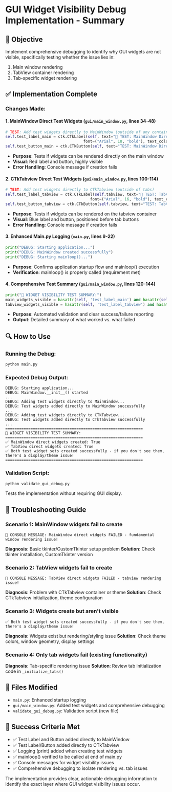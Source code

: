 # GUI Widget Visibility Debug Implementation - Summary

## 🎯 Objective
Implement comprehensive debugging to identify why GUI widgets are not visible, specifically testing whether the issue lies in:
1. Main window rendering
2. TabView container rendering  
3. Tab-specific widget rendering

## ✅ Implementation Complete

### Changes Made:

#### 1. MainWindow Direct Test Widgets (`gui/main_window.py`, lines 34-48)
```python
# TEST: Add test widgets directly to MainWindow (outside of any container)
self.test_label_main = ctk.CTkLabel(self, text="🚨 TEST: MainWindow Direct Widget", 
                                  font=("Arial", 18, "bold"), text_color="red")
self.test_button_main = ctk.CTkButton(self, text="TEST: MainWindow Direct Button", ...)
```
- **Purpose**: Tests if widgets can be rendered directly on the main window
- **Visual**: Red label and button, highly visible
- **Error Handling**: Console message if creation fails

#### 2. CTkTabview Direct Test Widgets (`gui/main_window.py`, lines 100-114)  
```python
# TEST: Add test widgets directly to CTkTabview (outside of tabs)
self.test_label_tabview = ctk.CTkLabel(self.tabview, text="🎯 TEST: TabView Direct Widget", 
                                     font=("Arial", 16, "bold"), text_color="blue")
self.test_button_tabview = ctk.CTkButton(self.tabview, text="TEST: TabView Direct Button", ...)
```
- **Purpose**: Tests if widgets can be rendered on the tabview container
- **Visual**: Blue label and button, positioned before tab buttons
- **Error Handling**: Console message if creation fails

#### 3. Enhanced Main.py Logging (`main.py`, lines 9-22)
```python
print("DEBUG: Starting application...")
print("DEBUG: MainWindow created successfully")  
print("DEBUG: Starting mainloop()...")
```
- **Purpose**: Confirms application startup flow and mainloop() execution
- **Verification**: mainloop() is properly called (requirement met)

#### 4. Comprehensive Test Summary (`gui/main_window.py`, lines 120-144)
```python
print("🧪 WIDGET VISIBILITY TEST SUMMARY:")
main_widgets_visible = hasattr(self, 'test_label_main') and hasattr(self, 'test_button_main')
tabview_widgets_visible = hasattr(self, 'test_label_tabview') and hasattr(self, 'test_button_tabview')
```
- **Purpose**: Automated validation and clear success/failure reporting
- **Output**: Detailed summary of what worked vs. what failed

## 🔍 How to Use

### Running the Debug:
```bash
python main.py
```

### Expected Debug Output:
```
DEBUG: Starting application...
DEBUG: MainWindow.__init__() started
...
DEBUG: Adding test widgets directly to MainWindow...
DEBUG: Test widgets added directly to MainWindow successfully
...
DEBUG: Adding test widgets directly to CTkTabview...
DEBUG: Test widgets added directly to CTkTabview successfully
...
============================================================
🧪 WIDGET VISIBILITY TEST SUMMARY:
============================================================
✅ MainWindow direct widgets created: True
✅ TabView direct widgets created: True
✅ Both test widget sets created successfully - if you don't see them, there's a display/theme issue!
============================================================
```

### Validation Script:
```bash
python validate_gui_debug.py
```
Tests the implementation without requiring GUI display.

## 🚨 Troubleshooting Guide

### Scenario 1: MainWindow widgets fail to create
```
🚨 CONSOLE MESSAGE: MainWindow direct widgets FAILED - fundamental window rendering issue!
```
**Diagnosis**: Basic tkinter/CustomTkinter setup problem
**Solution**: Check tkinter installation, CustomTkinter version

### Scenario 2: TabView widgets fail to create  
```
🚨 CONSOLE MESSAGE: TabView direct widgets FAILED - tabview rendering issue!
```
**Diagnosis**: Problem with CTkTabview container or theme
**Solution**: Check CTkTabview initialization, theme configuration

### Scenario 3: Widgets create but aren't visible
```
✅ Both test widget sets created successfully - if you don't see them, there's a display/theme issue!
```
**Diagnosis**: Widgets exist but rendering/styling issue
**Solution**: Check theme colors, window geometry, display settings

### Scenario 4: Only tab widgets fail (existing functionality)
**Diagnosis**: Tab-specific rendering issue 
**Solution**: Review tab initialization code in `_initialize_tabs()`

## 📂 Files Modified
- `main.py`: Enhanced startup logging
- `gui/main_window.py`: Added test widgets and comprehensive debugging
- `validate_gui_debug.py`: Validation script (new file)

## 🎉 Success Criteria Met
- ✅ Test Label and Button added directly to MainWindow
- ✅ Test Label/Button added directly to CTkTabview  
- ✅ Logging (print) added when creating test widgets
- ✅ mainloop() verified to be called at end of main.py
- ✅ Console messages for widget visibility issues
- ✅ Comprehensive debugging to isolate rendering vs. tab issues

The implementation provides clear, actionable debugging information to identify the exact layer where GUI widget visibility issues occur.